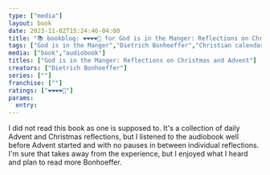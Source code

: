 ```yaml
---
type: ["media"]
layout: book
date: 2023-11-02T15:24:46-04:00
title: "📚 bookblog: ❤️❤️❤️❤️🖤 for God is in the Manger: Reflections on Christmas and Advent, by Dietrich Bonhoeffer"
tags: ["God is in the Manger","Dietrich Bonhoeffer","Christian calendar","Advent","Christmas"]
media: ["book","audiobook"]
titles: ["God is in the Manger: Reflections on Christmas and Advent"]
creators: ["Dietrich Bonhoeffer"]
series: [""]
franchise: [""]
ratings: ["❤️❤️❤️❤️🖤"]
params:
  entry:
---
```


I did not read this book as one is supposed to. It's a collection of daily Advent and Christmas reflections, but I listened to the audiobook well before Advent started and with no pauses in between individual reflections. I'm sure that takes away from the experience, but I enjoyed what I heard and plan to read more Bonhoeffer.
